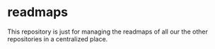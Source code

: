 # readmaps
This repository is just for managing the readmaps of all our the other repositories in a centralized place.
